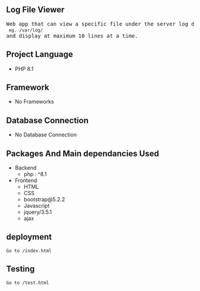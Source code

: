 ## Log File Viewer

<pre>
Web app that can view a specific file under the server log directory
<small> eg. /var/log/ </small> 
and display at maximum 10 lines at a time.
</pre>

## Project Language
  - PHP 8.1

## Framework
  - No Frameworks 

## Database Connection
  - No Database Connection

## Packages And Main dependancies Used
<p>
    <ul>
        <li>
            Backend
            <ul>
                <li>php              : ^8.1</li>
            </ul>
        </li>
        <li>
            Frontend
            <ul>
                <li>HTML</li>
                <li>CSS</li>
                <li>bootstrap@5.2.2</li>
                <li>Javascript</li>
                <li>jquery/3.5.1    </li>
                <li>ajax</li>
            </ul>
        </li>
    </ul>
</p>

## deployment
    Go to /index.html

## Testing
    Go to /test.html
